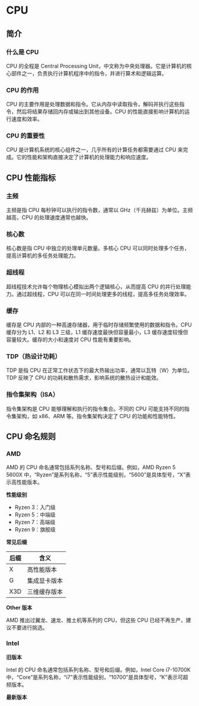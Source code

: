 # CPU

## 简介

### 什么是 CPU

CPU 的全程是 Central Processing Unit，中文称为中央处理器。它是计算机的核心部件之一，负责执行计算机程序中的指令，并进行算术和逻辑运算。

### CPU 的作用

CPU 的主要作用是处理数据和指令。它从内存中读取指令，解码并执行这些指令，然后将结果存储回内存或输出到其他设备。CPU 的性能直接影响计算机的运行速度和效率。

### CPU 的重要性

CPU 是计算机系统的核心组件之一，几乎所有的计算任务都需要通过 CPU 来完成。它的性能和架构直接决定了计算机的处理能力和响应速度。

## CPU 性能指标

### 主频

主频是指 CPU 每秒钟可以执行的指令数，通常以 GHz（千兆赫兹）为单位。主频越高，CPU 的处理速度通常也越快。

### 核心数

核心数是指 CPU 中独立的处理单元数量。多核心 CPU 可以同时处理多个任务，提高计算机的多任务处理能力。

### 超线程

超线程技术允许每个物理核心模拟出两个逻辑核心，从而提高 CPU 的并行处理能力。通过超线程，CPU 可以在同一时间处理更多的线程，提高多任务处理效率。

### 缓存

缓存是 CPU 内部的一种高速存储器，用于临时存储频繁使用的数据和指令。CPU 缓存分为 L1、L2 和 L3 三级，L1 缓存速度最快但容量最小，L3 缓存速度较慢但容量较大。缓存的大小和速度对 CPU 性能有重要影响。

### TDP（热设计功耗）

TDP 是指 CPU 在正常工作状态下的最大热输出功率，通常以瓦特（W）为单位。TDP 反映了 CPU 的功耗和散热需求，影响系统的散热设计和能效。

### 指令集架构（ISA）

指令集架构是 CPU 能够理解和执行的指令集合。不同的 CPU 可能支持不同的指令集架构，如 x86、ARM 等。指令集架构决定了 CPU 的功能和性能特性。

## CPU 命名规则

### AMD 

AMD 的 CPU 命名通常包括系列名称、型号和后缀。例如，AMD Ryzen 5 5600X 中，“Ryzen”是系列名称，“5”表示性能级别，“5600”是具体型号，“X”表示高性能版本。

**性能级别**

- Ryzen 3：入门级
- Ryzen 5：中端级
- Ryzen 7：高端级
- Ryzen 9：旗舰级

**常见后缀**

|后缀 | 含义 |
|-----|------|
| X   | 高性能版本 |
| G   | 集成显卡版本 |
|X3D | 三维缓存版本 |

**Other 版本**

AMD 推出过翼龙、速龙、推土机等系列的 CPU，但这些 CPU 已经不再生产，建议不要进行挑选。

### Intel

**旧版本**

Intel 的 CPU 命名通常包括系列名称、型号和后缀。例如，Intel Core i7-10700K 中，“Core”是系列名称，“i7”表示性能级别，“10700”是具体型号，“K”表示可超频版本。

**最新版本**

